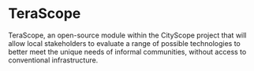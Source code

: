# TeraScope
TeraScope, an open-source module within the CityScope project that will allow local stakeholders to evaluate a range of possible technologies to better meet the unique needs of informal communities, without access to conventional infrastructure. 
